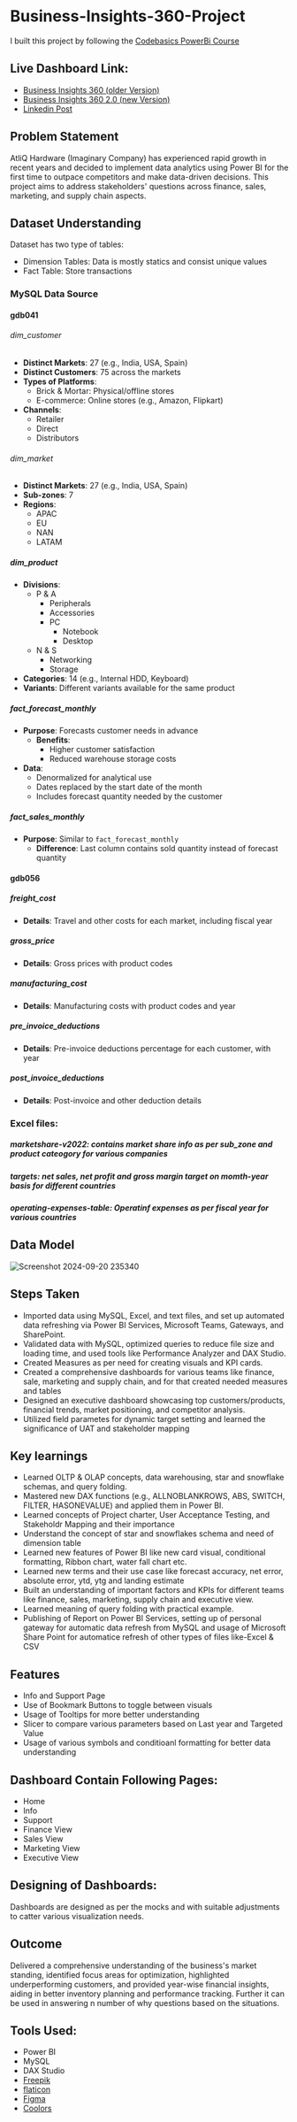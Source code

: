 # Business-Insights-360-Project
I built this project by following the [Codebasics PowerBi Course](https://codebasics.io/courses/power-bi-data-analysis-with-end-to-end-project)
## Live Dashboard Link:
   - [Business Insights 360 (older Version)](https://app.powerbi.com/view?r=eyJrIjoiYjg5MzAwZDAtN2VjZi00ZTRlLWExOTItOTFlNjFkODE0NjRlIiwidCI6ImM2ZTU0OWIzLTVmNDUtNDAzMi1hYWU5LWQ0MjQ0ZGM1YjJjNCJ9&embedImagePlaceholder=true&pageName=a6526f176bdc85783e3a)
   - [Business Insights 360 2.0 (new Version)](https://app.powerbi.com/view?r=eyJrIjoiOWYzZGNjNmUtZmEyMS00ZmU1LThlNDUtNjhhOWJmMjMyM2ZiIiwidCI6ImM2ZTU0OWIzLTVmNDUtNDAzMi1hYWU5LWQ0MjQ0ZGM1YjJjNCJ9&embedImagePlaceholder=true&pageName=c5dd4a35405ee38145b0)
   - [Linkedin Post](https://www.linkedin.com/feed/update/urn:li:activity:7240827643636391936/)
## Problem Statement
   AtliQ Hardware (Imaginary Company) has experienced rapid growth in recent years and decided to implement data analytics using Power BI for the first time to outpace competitors and make data-driven decisions. This project aims to address stakeholders' questions across finance, sales, marketing, and supply chain aspects.
## Dataset Understanding
Dataset has two type of tables:
   * Dimension Tables: Data is mostly statics and consist unique values
   * Fact Table: Store transactions
### MySQL Data Source
#### gdb041

###### dim_customer
- **Distinct Markets**: 27 (e.g., India, USA, Spain)
- **Distinct Customers**: 75 across the markets
- **Types of Platforms**:
  - Brick & Mortar: Physical/offline stores
  - E-commerce: Online stores (e.g., Amazon, Flipkart)
- **Channels**:
  - Retailer
  - Direct
  - Distributors

###### dim_market
- **Distinct Markets**: 27 (e.g., India, USA, Spain)
- **Sub-zones**: 7
- **Regions**:
  - APAC
  - EU
  - NAN
  - LATAM

##### dim_product
- **Divisions**:
  - P & A
    - Peripherals
    - Accessories
    - PC
      - Notebook
      - Desktop
  - N & S
    - Networking
    - Storage
- **Categories**: 14 (e.g., Internal HDD, Keyboard)
- **Variants**: Different variants available for the same product

##### fact_forecast_monthly
- **Purpose**: Forecasts customer needs in advance
  - **Benefits**:
    - Higher customer satisfaction
    - Reduced warehouse storage costs
- **Data**:
  - Denormalized for analytical use
  - Dates replaced by the start date of the month
  - Includes forecast quantity needed by the customer

##### fact_sales_monthly
- **Purpose**: Similar to `fact_forecast_monthly`
  - **Difference**: Last column contains sold quantity instead of forecast quantity

#### gdb056

##### freight_cost
- **Details**: Travel and other costs for each market, including fiscal year

##### gross_price
- **Details**: Gross prices with product codes

##### manufacturing_cost
- **Details**: Manufacturing costs with product codes and year

##### pre_invoice_deductions
- **Details**: Pre-invoice deductions percentage for each customer, with year

##### post_invoice_deductions
- **Details**: Post-invoice and other deduction details
### Excel files:
   ##### **marketshare-v2022**: contains market share info as per sub_zone and product cateogory for various companies
   ##### **targets**: net sales, net profit and gross margin target on momth-year basis for different countries
   ##### **operating-expenses-table**: Operatinf expenses as per fiscal year for various countries
## Data Model
![Screenshot 2024-09-20 235340](https://github.com/user-attachments/assets/a8fbccf4-0420-4f7a-b036-aa3d63fad849)

## Steps Taken
   * Imported data using MySQL, Excel, and text files, and set up automated data refreshing via Power BI Services, Microsoft Teams, Gateways, and SharePoint.
   * Validated data with MySQL, optimized queries to reduce file size and loading time, and used tools like Performance Analyzer and DAX Studio.
   * Created Measures as per need for creating visuals and KPI cards.
   * Created a comprehensive dashboards for various teams like finance, sale, marketing and supply chain, and for that created needed measures and tables
   * Designed an executive dashboard showcasing top customers/products, financial trends, market positioning, and competitor analysis.
   * Utilized field parametes for dynamic target setting and learned the significance of UAT and stakeholder mapping
## Key learnings
   * Learned OLTP & OLAP concepts, data warehousing, star and snowflake schemas, and query folding.
   * Mastered new DAX functions (e.g., ALLNOBLANKROWS, ABS, SWITCH, FILTER, HASONEVALUE) and applied them in Power BI.
   * Learned concepts of Project charter, User Acceptance Testing, and Stakeholdr Mapping and their importance
   * Understand the concept of star and snowflakes schema and need of dimension table
   * Learned new features of Power BI like new card visual, conditional formatting, Ribbon chart, water fall chart etc.
   * Learned new terms and their use case like forecast accuracy, net error, absolute error, ytd, ytg and landing estimate
   * Built an understanding of important factors and KPIs for different teams like finance, sales, marketing, supply chain and executive view.
   * Learned meaning of query folding with practical example.
   * Publishing of Report on Power BI Services, setting up of personal gateway for automatic data refresh from MySQL and usage of Microsoft Share Point for automatice refresh of other types of files like-Excel & CSV
## Features
   * Info and Support Page
   * Use of Bookmark Buttons to toggle between visuals
   * Usage of Tooltips for more better understanding
   * Slicer to compare various parameters based on Last year and Targeted Value
   * Usage of various symbols and conditioanl formatting for better data understanding
## Dashboard Contain Following Pages:
   * Home
   * Info
   * Support
   * Finance View
   * Sales View
   * Marketing View
   * Executive View
## Designing of Dashboards:
   Dashboards are designed as per the mocks and with suitable adjustments to catter various visualization needs.
## Outcome
Delivered a comprehensive understanding of the business's market standing, identified focus areas for optimization, highlighted underperforming customers, and provided year-wise financial insights, aiding in better inventory planning and performance tracking. Further it can be used in answering n number of why questions based on the situations.
## Tools Used:
   * Power BI
   * MySQL
   * DAX Studio
   * [Freepik](https://www.freepik.com/)
   * [flaticon](https://www.flaticon.com/)
   * [Figma](https://www.figma.com/)
   * [Coolors](https://coolors.co/palettes/trending)
